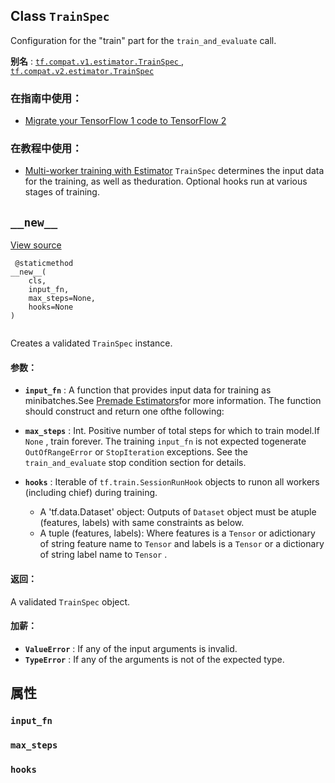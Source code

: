 

## Class  `TrainSpec` 
Configuration for the "train" part for the  `train_and_evaluate`  call.

**别名** : [ `tf.compat.v1.estimator.TrainSpec` ](/api_docs/python/tf/estimator/TrainSpec), [ `tf.compat.v2.estimator.TrainSpec` ](/api_docs/python/tf/estimator/TrainSpec)

### 在指南中使用：
- [Migrate your TensorFlow 1 code to TensorFlow 2](https://tensorflow.google.cn/guide/migrate)


### 在教程中使用：
- [Multi-worker training with Estimator](https://tensorflow.google.cn/tutorials/distribute/multi_worker_with_estimator)
 `TrainSpec`  determines the input data for the training, as well as theduration. Optional hooks run at various stages of training.

##  `__new__` 
[View source](https://github.com/tensorflow/estimator/tree/master/tensorflow_estimator/python/estimator/training.py)

```
 @staticmethod
__new__(
    cls,
    input_fn,
    max_steps=None,
    hooks=None
)
 
```

Creates a validated  `TrainSpec`  instance.

#### 参数：
- **`input_fn`** : A function that provides input data for training as minibatches.See [Premade Estimators](https://tensorflow.org/guide/premade_estimators#create_input_functions)for more information. The function should construct and return one ofthe following:


- **`max_steps`** : Int. Positive number of total steps for which to train model.If  `None` , train forever. The training  `input_fn`  is not expected togenerate  `OutOfRangeError`  or  `StopIteration`  exceptions. See the `train_and_evaluate`  stop condition section for details.


- **`hooks`** : Iterable of  `tf.train.SessionRunHook`  objects to runon all workers (including chief) during training.


    - A 'tf.data.Dataset' object: Outputs of  `Dataset`  object must be atuple (features, labels) with same constraints as below.
    - A tuple (features, labels): Where features is a  `Tensor`  or adictionary of string feature name to  `Tensor`  and labels is a `Tensor`  or a dictionary of string label name to  `Tensor` .


#### 返回：
A validated  `TrainSpec`  object.

#### 加薪：
- **`ValueError`** : If any of the input arguments is invalid.
- **`TypeError`** : If any of the arguments is not of the expected type.


## 属性


###  `input_fn` 


###  `max_steps` 


###  `hooks` 
